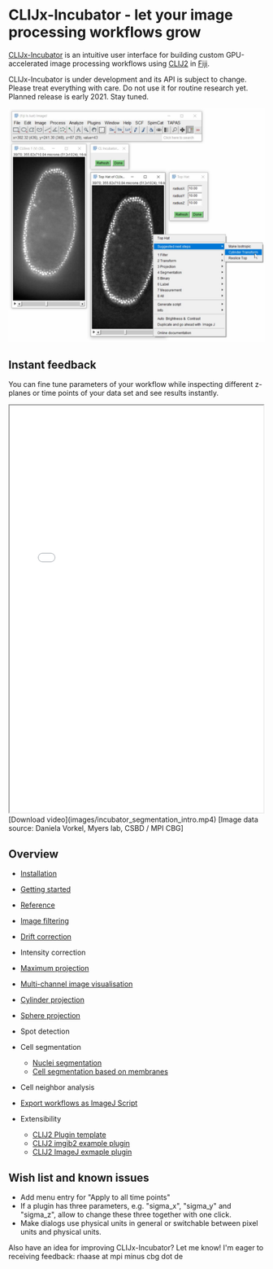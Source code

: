 # CLIJx-Incubator - let your image processing workflows grow
[CLIJx-Incubator](https://clij.github.io/incubator) is an intuitive user interface for building custom GPU-accelerated image processing workflows using [CLIJ2](https://clij.github.io) in [Fiji](https://fiji.sc).

CLIJx-Incubator is under development and its API is subject to change. Please treat everything with care.
Do not use it for routine research yet. Planned release is early 2021. Stay tuned.

![Image](images/suggestions.png)


## Instant feedback
You can fine tune parameters of your workflow while inspecting different z-planes or time points of your data set and see results instantly.
<iframe src="images/incubator_segmentation_intro.mp4" width="500" height="800"></iframe>
[Download video](images/incubator_segmentation_intro.mp4) [Image data source: Daniela Vorkel, Myers lab, CSBD / MPI CBG]



## Overview
* [Installation](https://clij.github.io/incubator/installation)
* [Getting started](https://clij.github.io/incubator/getting_started)
* [Reference](https://clij.github.io/incubator/reference)

* [Image filtering](https://clij.github.io/incubator/filtering)
* [Drift correction](https://clij.github.io/incubator/drift_correction)
* Intensity correction


* [Maximum projection](https://clij.github.io/incubator/intensity_projection)
* [Multi-channel image visualisation](https://clij.github.io/incubator/multi_channel_support)
* [Cylinder projection](https://clij.github.io/incubator/cylinder_projection)
* [Sphere projection](https://clij.github.io/incubator/sphere_projection)
* Spot detection
* Cell segmentation
  * [Nuclei segmentation](https://clij.github.io/incubator/segmentation_nuclei)
  * [Cell segmentation based on membranes](https://clij.github.io/incubator/segmentation_cells)
* Cell neighbor analysis

* [Export workflows as ImageJ Script](https://clij.github.io/incubator/macro_export)

* Extensibility
  * [CLIJ2 Plugin template](https://github.com/clij/clij2-plugin-template)
  * [CLIJ2 imgib2 example plugin](https://github.com/haesleinhuepf/clijx-incubator-imglib2)
  * [CLIJ2 ImageJ exmaple plugin](https://github.com/haesleinhuepf/clijx-incubator-imagej1)

## Wish list and known issues
* Add menu entry for "Apply to all time points"
* If a plugin has three parameters, e.g. "sigma_x", "sigma_y" and "sigma_z", allow to change these three together with one click.
* Make dialogs use physical units in general or switchable between pixel units and physical units.

Also have an idea for improving CLIJx-Incubator? Let me know! I'm eager to receiving feedback: rhaase at mpi minus cbg dot de




